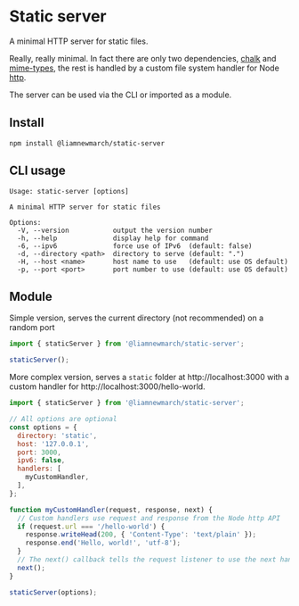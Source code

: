 # Static server

A minimal HTTP server for static files.

Really, really minimal. In fact there are only two dependencies, [chalk](https://www.npmjs.com/package/chalk) and [mime-types](https://www.npmjs.com/package/mime-types), the rest is handled by a custom file system handler for Node [http](https://nodejs.org/api/http.html).

The server can be used via the CLI or imported as a module.

## Install

```
npm install @liamnewmarch/static-server
```

## CLI usage

```
Usage: static-server [options]

A minimal HTTP server for static files

Options:
  -V, --version           output the version number
  -h, --help              display help for command
  -6, --ipv6              force use of IPv6  (default: false)
  -d, --directory <path>  directory to serve (default: ".")
  -H, --host <name>       host name to use   (default: use OS default)
  -p, --port <port>       port number to use (default: use OS default)
```

## Module

Simple version, serves the current directory (not recommended) on a random port

```js
import { staticServer } from '@liamnewmarch/static-server';

staticServer();
```

More complex version, serves a `static` folder at http://localhost:3000 with a custom handler for http://localhost:3000/hello-world.

```js
import { staticServer } from '@liamnewmarch/static-server';

// All options are optional
const options = {
  directory: 'static',
  host: '127.0.0.1',
  port: 3000,
  ipv6: false,
  handlers: [
    myCustomHandler,
  ],
};

function myCustomHandler(request, response, next) {
  // Custom handlers use request and response from the Node http API
  if (request.url === '/hello-world') {
    response.writeHead(200, { 'Content-Type': 'text/plain' });
    response.end('Hello, world!', 'utf-8');
  }
  // The next() callback tells the request listener to use the next handler
  next();
}

staticServer(options);
```

